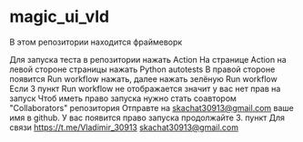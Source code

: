 # magic_ui_vld

В этом репозитории находится фраймеворк

Для запуска теста в репозитории нажать Action
На странице Action на левой стороне страницы нажать Python autotests
В правой стороне появится Run workflow нажать, далее нажать зелёную Run workflow
Если 3 пункт Run workflow не отображается значит у вас нет прав на запуск
Чтоб иметь право запуска нужно стать соавтором "Collaborators" репозитория
Отправте на skachat30913@gmail.com ваше имя в github. У вас появится право запуска продолжайте 3. пункт
Для связи
https://t.me/Vladimir_30913
skachat30913@gmail.com
